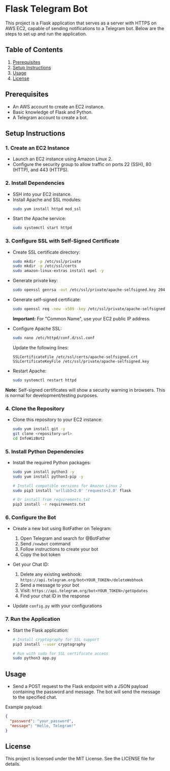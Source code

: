 # Flask Telegram Bot

This project is a Flask application that serves as a server with HTTPS on AWS EC2, capable of sending notifications to a Telegram bot. Below are the steps to set up and run the application.

## Table of Contents

1. [Prerequisites](#prerequisites)
2. [Setup Instructions](#setup-instructions)
3. [Usage](#usage)
4. [License](#license)

## Prerequisites

- An AWS account to create an EC2 instance.
- Basic knowledge of Flask and Python.
- A Telegram account to create a bot.

## Setup Instructions

### 1. Create an EC2 Instance

- Launch an EC2 instance using Amazon Linux 2.
- Configure the security group to allow traffic on ports 22 (SSH), 80 (HTTP), and 443 (HTTPS).

### 2. Install Dependencies

- SSH into your EC2 instance.
- Install Apache and SSL modules:
  ```bash
  sudo yum install httpd mod_ssl
  ```
- Start the Apache service:
  ```bash
  sudo systemctl start httpd
  ```

### 3. Configure SSL with Self-Signed Certificate

- Create SSL certificate directory:
  ```bash
  sudo mkdir -p /etc/ssl/private
  sudo mkdir -p /etc/ssl/certs
  sudo amazon-linux-extras install epel -y

  ```

- Generate private key:
  ```bash
  sudo openssl genrsa -out /etc/ssl/private/apache-selfsigned.key 2048
  ```

- Generate self-signed certificate:
  ```bash
  sudo openssl req -new -x509 -key /etc/ssl/private/apache-selfsigned.key -out /etc/ssl/certs/apache-selfsigned.crt -days 365
  ```
  **Important:** For "Common Name", use your EC2 public IP address.

- Configure Apache SSL:
  ```bash
  sudo nano /etc/httpd/conf.d/ssl.conf
  ```
  
  Update the following lines:
  ```
  SSLCertificateFile /etc/ssl/certs/apache-selfsigned.crt
  SSLCertificateKeyFile /etc/ssl/private/apache-selfsigned.key
  ```

- Restart Apache:
  ```bash
  sudo systemctl restart httpd
  ```

**Note:** Self-signed certificates will show a security warning in browsers. This is normal for development/testing purposes.

### 4. Clone the Repository

- Clone this repository to your EC2 instance:
  ```bash
  sudo yum install git -y
  git clone <repository-url>
  cd InfoWizBot2
  ```

### 5. Install Python Dependencies

- Install the required Python packages:
  ```bash
  sudo yum install python3 -y
  sudo yum install python3-pip -y
  
  # Install compatible versions for Amazon Linux 2
  sudo pip3 install 'urllib3<2.0' 'requests<3.0' flask
  
  # Or install from requirements.txt
  pip3 install -r requirements.txt
  ```

### 6. Configure the Bot

- Create a new bot using BotFather on Telegram:
  1. Open Telegram and search for @BotFather
  2. Send `/newbot` command
  3. Follow instructions to create your bot
  4. Copy the bot token

- Get your Chat ID:
  1. Delete any existing webhook: `https://api.telegram.org/bot<YOUR_TOKEN>/deleteWebhook`
  2. Send a message to your bot
  3. Visit: `https://api.telegram.org/bot<YOUR_TOKEN>/getUpdates`
  4. Find your chat ID in the response

- Update `config.py` with your configurations

### 7. Run the Application

- Start the Flask application:
  ```bash
  # Install cryptography for SSL support
  pip3 install --user cryptography
  
  # Run with sudo for SSL certificate access
  sudo python3 app.py
  ```

## Usage

- Send a POST request to the Flask endpoint with a JSON payload containing the password and message. The bot will send the message to the specified chat.

Example payload:
```json
{
  "password": "your_password",
  "message": "Hello, Telegram!"
}
```

## License

This project is licensed under the MIT License. See the LICENSE file for details.